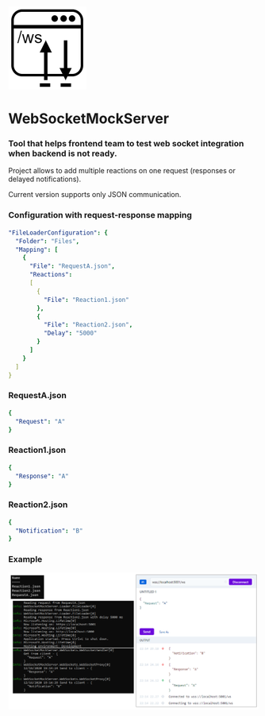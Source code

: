 ![WebSocketMockServer](logo.PNG)
# WebSocketMockServer

### Tool that helps frontend team to test web socket integration when backend is not ready.

Project allows to add multiple reactions on one request (responses or delayed notifications).

Current version supports only JSON communication.

### Configuration with request-response mapping
```yaml
"FileLoaderConfiguration": {
  "Folder": "Files",
  "Mapping": [
    {
      "File": "RequestA.json",
      "Reactions": 
      [
        { 
          "File": "Reaction1.json" 
        },
        {
          "File": "Reaction2.json",
          "Delay": "5000"
        }
      ]
    }
  ]
}
```

### RequestA.json

```yaml
{
  "Request": "A"
}
```

### Reaction1.json

```yaml
{
  "Response": "A"
}
```

### Reaction2.json

```yaml
{
  "Notification": "B"
}
```

### Example

![example](Example.png)
